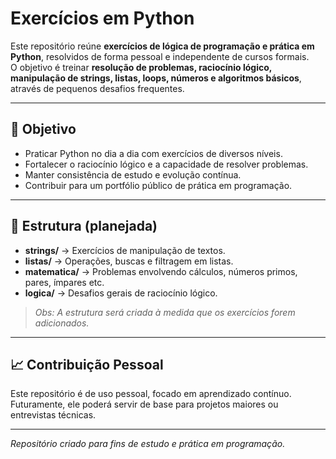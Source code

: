 # Exercícios em Python

Este repositório reúne **exercícios de lógica de programação e prática em Python**, resolvidos de forma pessoal e independente de cursos formais.  
O objetivo é treinar **resolução de problemas, raciocínio lógico, manipulação de strings, listas, loops, números e algoritmos básicos**, através de pequenos desafios frequentes.

---

## 🎯 Objetivo
- Praticar Python no dia a dia com exercícios de diversos níveis.  
- Fortalecer o raciocínio lógico e a capacidade de resolver problemas.  
- Manter consistência de estudo e evolução contínua.  
- Contribuir para um portfólio público de prática em programação.

---

## 📂 Estrutura (planejada)
- **strings/** → Exercícios de manipulação de textos.  
- **listas/** → Operações, buscas e filtragem em listas.  
- **matematica/** → Problemas envolvendo cálculos, números primos, pares, ímpares etc.  
- **logica/** → Desafios gerais de raciocínio lógico.  

> *Obs: A estrutura será criada à medida que os exercícios forem adicionados.*


---

## 📈 Contribuição Pessoal
Este repositório é de uso pessoal, focado em aprendizado contínuo.  
Futuramente, ele poderá servir de base para projetos maiores ou entrevistas técnicas.  

---

*Repositório criado para fins de estudo e prática em programação.*
